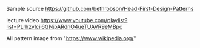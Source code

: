 Sample source
https://github.com/bethrobson/Head-First-Design-Patterns

lecture video
https://www.youtube.com/playlist?list=PLrhzvIcii6GNjpARdnO4ueTUAVR9eMBpc

All pattern image from "https://www.wikipedia.org/"

